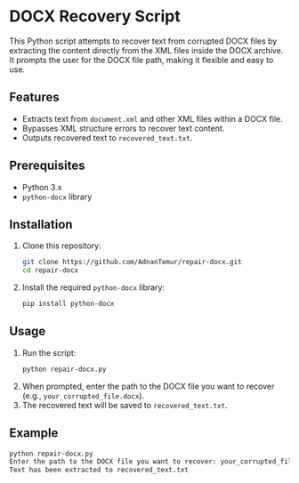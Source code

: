 # DOCX Recovery Script

This Python script attempts to recover text from corrupted DOCX files by extracting the content directly from the XML files inside the DOCX archive. It prompts the user for the DOCX file path, making it flexible and easy to use.

## Features
- Extracts text from `document.xml` and other XML files within a DOCX file.
- Bypasses XML structure errors to recover text content.
- Outputs recovered text to `recovered_text.txt`.

## Prerequisites

- Python 3.x
- `python-docx` library

## Installation

1. Clone this repository:
    ```bash
    git clone https://github.com/AdnanTemur/repair-docx.git
    cd repair-docx
    ```

2. Install the required `python-docx` library:
    ```bash
    pip install python-docx
    ```

## Usage

1. Run the script:
    ```bash
    python repair-docx.py
    ```
2. When prompted, enter the path to the DOCX file you want to recover (e.g., `your_corrupted_file.docx`).
3. The recovered text will be saved to `recovered_text.txt`.

## Example

```bash
python repair-docx.py
Enter the path to the DOCX file you want to recover: your_corrupted_file.docx
Text has been extracted to recovered_text.txt
